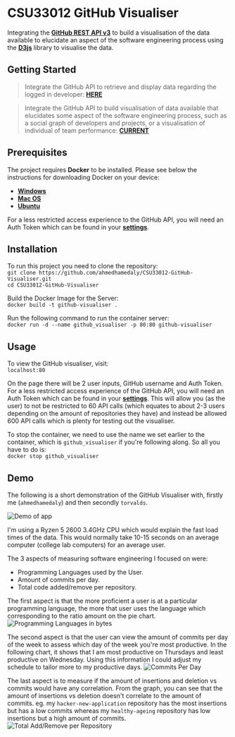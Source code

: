 # CSU33012 GitHub Visualiser

<!-- Badges -->

<!-- Badges -->

Integrating the **[GitHub REST API v3](https://developer.github.com/v3/)** to build a visualisation of the data available to elucidate an aspect of the software engineering process using the **[D3js](https://d3js.org)** library to visualise the data.

## Getting Started

> Integrate the GitHub API to retrieve and display data regarding the logged in developer: **[HERE](https://github.com/ahmedhamedaly/CSU33012-GitHub-Visualiser/releases/tag/v1.0)**

> Integrate the GitHub API to build visualisation of data available that elucidates some aspect of the software engineering process, such as a social graph of developers and projects, or a visualisation of individual of team performance: **[CURRENT](https://github.com/ahmedhamedaly/CSU33012-GitHub-Visualiser/)**

## Prerequisites

The project requires **Docker** to be installed. Please see below the instructions for downloading Docker on your device:

* **[Windows](https://www.docker.com/products/docker-desktop)**
* **[Mac OS](https://www.docker.com/products/docker-desktop)**
* **[Ubuntu](https://docs.docker.com/engine/install/ubuntu/)**

For a less restricted access experience to the GitHub API, you will need an Auth Token which can be found in your **[settings](https://github.com/settings/tokens)**.

## Installation

To run this project you need to clone the repository:\
```git clone https://github.com/ahmedhamedaly/CSU33012-GitHub-Visualiser.git```\
```cd CSU33012-GitHub-Visualiser```

Build the Docker Image for the Server:\
```docker build -t github-visualiser .```

Run the following command to run the container server:\
```docker run -d --name github_visualiser -p 80:80 github-visualiser```

## Usage

To view the GitHub visualiser, visit:\
```localhost:80```

On the page there will be 2 user inputs, GitHub username and Auth Token. For a less restricted access experience of the GitHub API, you will need an Auth Token which can be found in your **[settings](https://github.com/settings/tokens)**. This will allow you (as the user) to not be restricted to 60 API calls (which equates to about 2-3 users depending on the amount of repositories they have) and instead be allowed 600 API calls which is plenty for testing out the visualiser.

To stop the container, we need to use the name we set earlier to the container, which is `github_visualiser` if you're following along. So all you have to do is:\
```docker stop github_visualiser```

## Demo

The following is a short demonstration of the GitHub Visualiser with, firstly me (`ahmedhamedaly`) and then secondly `torvalds`.

![Demo of app](demo/demo.gif)

I'm using a Ryzen 5 2600 3.4GHz CPU which would explain the fast load times of the data. This would normally take 10-15 seconds on an average computer (college lab computers) for an average user.

The 3 aspects of measuring software engineering I focused on were:

* Programming Languages used by the User.
* Amount of commits per day.
* Total code added/remove per repository.

The first aspect is that the more proficient a user is at a particular programming language, the more that user uses the language which corresponding to the ratio amount on the pie chart. 
![Programming Languages in bytes](demo/graph1.png)

The second aspect is that the user can view the amount of commits per day of the week to assess which day of the week you're most productive. In the following chart, it shows that I am most productive on Thursdays and least productive on Wednesday. Using this information I could adjust my schedule to tailor more to my productive days.
![Commits Per Day](demo/graph2.png)

The last aspect is to measure if the amount of insertions and deletion vs commits would have any correlation. From the graph, you can see that the amount of insertions vs deletion doesn't correlate to the amount of commits. eg. my `hacker-new-application` repository has the most insertions but has a low commits whereas my `healthy-ageing` repository has low insertions but a high amount of commits.
![Total Add/Remove per Repository](demo/graph3.png)